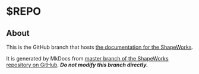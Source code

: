 # $REPO

## About
This is the GitHub branch that hosts [the documentation for the ShapeWorks](http://sciinstitute.github.io/ShapeWorks/). 

It is generated by MkDocs from [master branch of the ShapeWorks repository on GitHub](https://github.com/SCIInstitute/ShapeWorks).
**_Do not modify this branch directly._**
